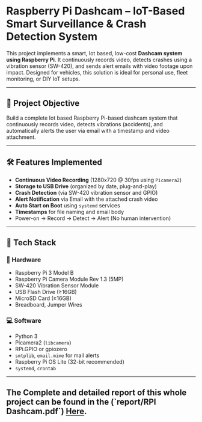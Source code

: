#  Raspberry Pi Dashcam – IoT-Based Smart Surveillance & Crash Detection System

This project implements a smart, Iot based, low-cost **Dashcam system using Raspberry Pi**. It continuously records video, detects crashes using a vibration sensor (SW-420), and sends alert emails with video footage upon impact. Designed for vehicles, this solution is ideal for personal use, fleet monitoring, or DIY IoT setups.

---

## 🎯 Project Objective

Build a complete Iot based Raspberry Pi-based dashcam system that continuously records video, detects vibrations (accidents), and automatically alerts the user via email with a timestamp and video attachment.

---

## 🛠️ Features Implemented

-  **Continuous Video Recording** (1280x720 @ 30fps using `Picamera2`)
-  **Storage to USB Drive** (organized by date, plug-and-play)
-  **Crash Detection** (via SW-420 vibration sensor and GPIO)
-  **Alert Notification** via Email with the attached crash video
-  **Auto Start on Boot** using `systemd` services
-  **Timestamps** for file naming and email body
-  Power-on → Record → Detect → Alert (No human intervention)

---

## 🧰 Tech Stack

### 🔧 Hardware
- Raspberry Pi 3 Model B
- Raspberry Pi Camera Module Rev 1.3 (5MP)
- SW-420 Vibration Sensor Module
- USB Flash Drive (≥16GB)
- MicroSD Card (≥16GB)
- Breadboard, Jumper Wires

### 💻 Software
- Python 3
- Picamera2 (`libcamera`)
- RPi.GPIO or gpiozero
- `smtplib`, `email.mime` for mail alerts
- Raspberry Pi OS Lite (32-bit recommended)
- `systemd`, `crontab`

---
<h2>The Complete and detailed report of this whole project can be found in the (`report/RPI Dashcam.pdf`) <a href="./report/RPI Dashcam.pdf">Here</a>.</h2>



